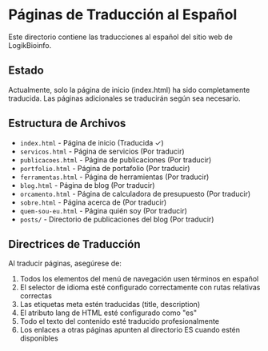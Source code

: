 # Páginas de Traducción al Español

Este directorio contiene las traducciones al español del sitio web de LogikBioinfo.

## Estado

Actualmente, solo la página de inicio (index.html) ha sido completamente traducida. Las páginas adicionales se traducirán según sea necesario.

## Estructura de Archivos

- `index.html` - Página de inicio (Traducida ✓)
- `servicos.html` - Página de servicios (Por traducir)
- `publicacoes.html` - Página de publicaciones (Por traducir)
- `portfolio.html` - Página de portafolio (Por traducir)
- `ferramentas.html` - Página de herramientas (Por traducir)
- `blog.html` - Página de blog (Por traducir)
- `orcamento.html` - Página de calculadora de presupuesto (Por traducir)
- `sobre.html` - Página acerca de (Por traducir)
- `quem-sou-eu.html` - Página quién soy (Por traducir)
- `posts/` - Directorio de publicaciones del blog (Por traducir)

## Directrices de Traducción

Al traducir páginas, asegúrese de:
1. Todos los elementos del menú de navegación usen términos en español
2. El selector de idioma esté configurado correctamente con rutas relativas correctas
3. Las etiquetas meta estén traducidas (title, description)
4. El atributo lang de HTML esté configurado como "es"
5. Todo el texto del contenido esté traducido profesionalmente
6. Los enlaces a otras páginas apunten al directorio ES cuando estén disponibles
